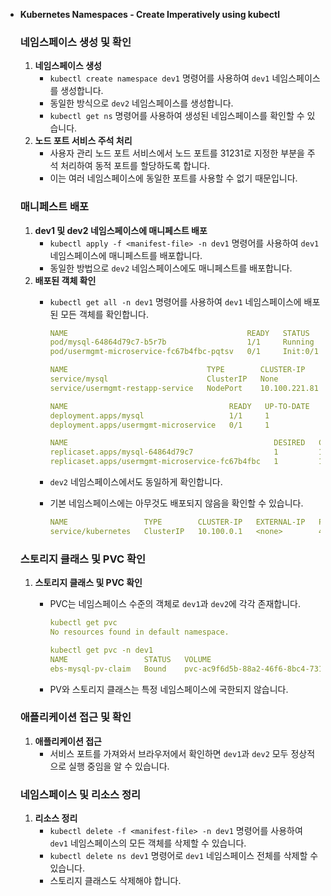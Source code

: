 - **Kubernetes Namespaces - Create Imperatively using kubectl**
    
    
    ### **네임스페이스 생성 및 확인**
    
    1. **네임스페이스 생성**
        - `kubectl create namespace dev1` 명령어를 사용하여 `dev1` 네임스페이스를 생성합니다.
        - 동일한 방식으로 `dev2` 네임스페이스를 생성합니다.
        - `kubectl get ns` 명령어를 사용하여 생성된 네임스페이스를 확인할 수 있습니다.
    2. **노드 포트 서비스 주석 처리**
        - 사용자 관리 노드 포트 서비스에서 노드 포트를 31231로 지정한 부분을 주석 처리하여 동적 포트를 할당하도록 합니다.
        - 이는 여러 네임스페이스에 동일한 포트를 사용할 수 없기 때문입니다.
    
    ### **매니페스트 배포**
    
    1. **dev1 및 dev2 네임스페이스에 매니페스트 배포**
        - `kubectl apply -f <manifest-file> -n dev1` 명령어를 사용하여 `dev1` 네임스페이스에 매니페스트를 배포합니다.
        - 동일한 방법으로 `dev2` 네임스페이스에도 매니페스트를 배포합니다.
    2. **배포된 객체 확인**
        - `kubectl get all -n dev1` 명령어를 사용하여 `dev1` 네임스페이스에 배포된 모든 객체를 확인합니다.
            
            ```yaml
            NAME                                        READY   STATUS     RESTARTS   AGE
            pod/mysql-64864d79c7-b5r7b                  1/1     Running    0          12s
            pod/usermgmt-microservice-fc67b4fbc-pqtsv   0/1     Init:0/1   0          12s
            
            NAME                               TYPE        CLUSTER-IP      EXTERNAL-IP   PORT(S)          AGE
            service/mysql                      ClusterIP   None            <none>        3306/TCP         12s
            service/usermgmt-restapp-service   NodePort    10.100.221.81   <none>        8095:31685/TCP   12s
            
            NAME                                    READY   UP-TO-DATE   AVAILABLE   AGE
            deployment.apps/mysql                   1/1     1            1           12s
            deployment.apps/usermgmt-microservice   0/1     1            0           12s
            
            NAME                                              DESIRED   CURRENT   READY   AGE
            replicaset.apps/mysql-64864d79c7                  1         1         1       12s
            replicaset.apps/usermgmt-microservice-fc67b4fbc   1         1         0       12s
            ```
            
        - `dev2` 네임스페이스에서도 동일하게 확인합니다.
        - 기본 네임스페이스에는 아무것도 배포되지 않음을 확인할 수 있습니다.
            
            ```yaml
            NAME                 TYPE        CLUSTER-IP   EXTERNAL-IP   PORT(S)   AGE
            service/kubernetes   ClusterIP   10.100.0.1   <none>        443/TCP   5h41m
            ```
            
    
    ### **스토리지 클래스 및 PVC 확인**
    
    1. **스토리지 클래스 및 PVC 확인**
        - PVC는 네임스페이스 수준의 객체로 `dev1`과 `dev2`에 각각 존재합니다.
            
            ```yaml
            kubectl get pvc
            No resources found in default namespace.
            
            kubectl get pvc -n dev1
            NAME                 STATUS   VOLUME                                     CAPACITY   ACCESS MODES   STORAGECLASS   VOLUMEATTRIBUTESCLASS   AGE
            ebs-mysql-pv-claim   Bound    pvc-ac9f6d5b-88a2-46f6-8bc4-7313be16f452   4Gi        RWO            ebs-sc         <unset>                 91s
            ```
            
        - PV와 스토리지 클래스는 특정 네임스페이스에 국한되지 않습니다.
    
    ### **애플리케이션 접근 및 확인**
    
    1. **애플리케이션 접근**
        - 서비스 포트를 가져와서 브라우저에서 확인하면 `dev1`과 `dev2` 모두 정상적으로 실행 중임을 알 수 있습니다.
    
    ### **네임스페이스 및 리소스 정리**
    
    1. **리소스 정리**
        - `kubectl delete -f <manifest-file> -n dev1` 명령어를 사용하여 `dev1` 네임스페이스의 모든 객체를 삭제할 수 있습니다.
        - `kubectl delete ns dev1` 명령어로 `dev1` 네임스페이스 전체를 삭제할 수 있습니다.
        - 스토리지 클래스도 삭제해야 합니다.